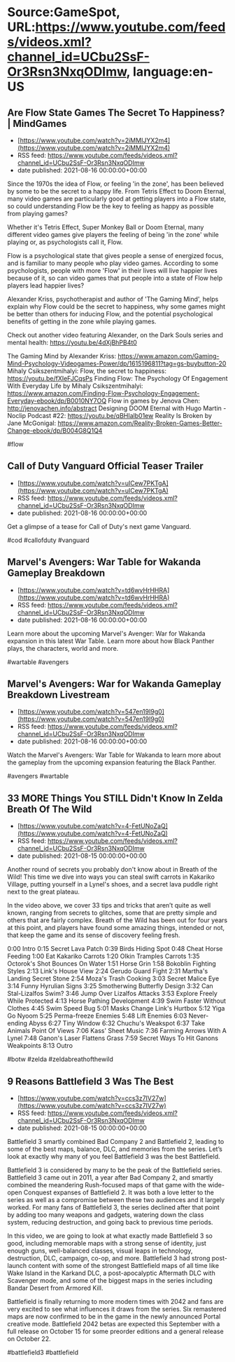 # Source:GameSpot, URL:https://www.youtube.com/feeds/videos.xml?channel_id=UCbu2SsF-Or3Rsn3NxqODImw, language:en-US

## Are Flow State Games The Secret To Happiness? | MindGames
 - [https://www.youtube.com/watch?v=2iMMIJYX2m4](https://www.youtube.com/watch?v=2iMMIJYX2m4)
 - RSS feed: https://www.youtube.com/feeds/videos.xml?channel_id=UCbu2SsF-Or3Rsn3NxqODImw
 - date published: 2021-08-16 00:00:00+00:00

Since the 1970s the idea of Flow, or feeling 'in the zone', has been believed by some to be the secret to a happy life. From Tetris Effect to Doom Eternal, many video games are particularly good at getting players into a Flow state, so could understanding Flow be the key to feeling as happy as possible from playing games? 

Whether it's Tetris Effect, Super Monkey Ball or Doom Eternal, many different video games give players the feeling of being 'in the zone' while playing or, as psychologists call it, Flow.

Flow is a psychological state that gives people a sense of energized focus, and is familiar to many people who play video games. According to some psychologists, people with more 'Flow' in their lives will live happier lives because of it, so can video games that put people into a state of Flow help players lead happier lives? 

Alexander Kriss, psychotherapist and author of 'The Gaming Mind', helps explain why Flow could be the secret to happiness, why some games might be better than others for inducing Flow, and the potential psychological benefits of getting in the zone while playing games.

Check out another video featuring Alexander, on the Dark Souls series and mental health: https://youtu.be/4dXjBhPB4t0

The Gaming Mind by Alexander Kriss: https://www.amazon.com/Gaming-Mind-Psychology-Videogames-Power/dp/1615196811?tag=gs-buybutton-20
Mihaly Csikszentmihalyi: Flow, the secret to happiness: https://youtu.be/fXIeFJCqsPs
Finding Flow: The Psychology Of Engagement With Everyday Life by Mihaly Csikszentmihalyi: https://www.amazon.com/Finding-Flow-Psychology-Engagement-Everyday-ebook/dp/B0010NY7OQ
Flow in games by Jenova Chen: http://jenovachen.info/abstract
Designing DOOM Eternal with Hugo Martin - Noclip Podcast #22: https://youtu.be/qBHIalb01ew
Reality Is Broken by Jane McGonigal: https://www.amazon.com/Reality-Broken-Games-Better-Change-ebook/dp/B004G8Q1Q4

#flow

## Call of Duty Vanguard Official Teaser Trailer
 - [https://www.youtube.com/watch?v=uICew7PKTgA](https://www.youtube.com/watch?v=uICew7PKTgA)
 - RSS feed: https://www.youtube.com/feeds/videos.xml?channel_id=UCbu2SsF-Or3Rsn3NxqODImw
 - date published: 2021-08-16 00:00:00+00:00

Get a glimpse of a tease for Call of Duty's next game Vanguard.

#cod #callofduty #vanguard

## Marvel's Avengers: War Table for Wakanda Gameplay Breakdown
 - [https://www.youtube.com/watch?v=td6wvHrHHRA](https://www.youtube.com/watch?v=td6wvHrHHRA)
 - RSS feed: https://www.youtube.com/feeds/videos.xml?channel_id=UCbu2SsF-Or3Rsn3NxqODImw
 - date published: 2021-08-16 00:00:00+00:00

Learn more about the upcoming Marvel's Avenger: War for Wakanda expansion in this latest War Table. Learn more about how Black Panther plays, the characters, world and more.

#wartable #avengers

## Marvel's Avengers: War for Wakanda Gameplay Breakdown Livestream
 - [https://www.youtube.com/watch?v=547en19I9g0](https://www.youtube.com/watch?v=547en19I9g0)
 - RSS feed: https://www.youtube.com/feeds/videos.xml?channel_id=UCbu2SsF-Or3Rsn3NxqODImw
 - date published: 2021-08-16 00:00:00+00:00

Watch the Marvel's Avengers: War Table for Wakanda to learn more about the gameplay from the upcoming expansion featuring the Black Panther.

#avengers #wartable

## 33 MORE Things You STILL Didn't Know In Zelda Breath Of The Wild
 - [https://www.youtube.com/watch?v=4-FetUNoZaQ](https://www.youtube.com/watch?v=4-FetUNoZaQ)
 - RSS feed: https://www.youtube.com/feeds/videos.xml?channel_id=UCbu2SsF-Or3Rsn3NxqODImw
 - date published: 2021-08-15 00:00:00+00:00

Another round of secrets you probably don't know about in Breath of the Wild! This time we dive into ways you can steal swift carrots in Kakariko Village, putting yourself in a Lynel's shoes, and a secret lava puddle right next to the great plateau.

In the video above, we cover 33 tips and tricks that aren’t quite as well known, ranging from secrets to glitches, some that are pretty simple and others that are fairly complex. Breath of the Wild has been out for four years at this point, and players have found some amazing things, intended or not, that keep the game and its sense of discovery feeling fresh.

0:00 Intro
0:15 Secret Lava Patch
0:39 Birds Hiding Spot
0:48 Cheat Horse Feeding
1:00 Eat Kakariko Carrots
1:20 Olkin Tramples Carrots
1:35 Octorok's Shot Bounces On Water
1:51 Horse Grin
1:58 Bokoblin Fighting Styles
2:13 Link's House View
2:24 Gerudo Guard Fight
2:31 Martha's Landing Secret Stone
2:54 Moza's Trash Cooking
3:03 Secret Malice Eye
3:14 Funny Hyrulian Signs
3:25 Smotherwing Butterfly Design
3:32 Can Stal-Lizalfos Swim?
3:46 Jump Over Lizalfos Attacks
3:53 Explore Freely While Protected
4:13 Horse Pathing Development
4:39 Swim Faster Without Clothes
4:45 Swim Speed Bug
5:01 Masks Change Link's Hurtbox
5:12 Yiga Go Nyoom
5:25 Perma-freeze Enemies
5:48 Lift Enemies
6:03 Never-ending Abyss
6:27 Tiny Window
6:32 Chuchu's Weakspot
6:37 Take Animals Point Of Views
7:06 Kass' Sheet Music
7:36 Farming Arrows With A Lynel
7:48 Ganon's Laser Flattens Grass
7:59 Secret Ways To Hit Ganons Weakpoints
8:13 Outro

#botw #zelda #zeldabreathofthewild

## 9 Reasons Battlefield 3 Was The Best
 - [https://www.youtube.com/watch?v=ccs3z7IV27w](https://www.youtube.com/watch?v=ccs3z7IV27w)
 - RSS feed: https://www.youtube.com/feeds/videos.xml?channel_id=UCbu2SsF-Or3Rsn3NxqODImw
 - date published: 2021-08-15 00:00:00+00:00

Battlefield 3 smartly combined Bad Company 2 and Battlefield 2, leading to some of the best maps, balance, DLC, and memories from the series. Let’s look at exactly why many of you feel Battlefield 3 was the best Battlefield.

Battlefield 3 is considered by many to be the peak of the Battlefield series. Battlefield 3 came out in 2011, a year after Bad Company 2, and smartly combined the meandering Rush-focused maps of that game with the wide-open Conquest expanses of Battlefield 2. It was both a love letter to the series as well as a compromise between these two audiences and it largely worked. For many fans of Battlefield 3, the series declined after that point by adding too many weapons and gadgets, watering down the class system, reducing destruction, and going back to previous time periods. 

In this video, we are going to look at what exactly made Battlefield 3 so good, including memorable maps with a strong sense of identity, just enough guns, well-balanced classes, visual leaps in technology, destruction, DLC, campaign, co-op, and more. Battlefield 3 had strong post-launch content with some of the strongest Battlefield maps of all time like Wake Island in the Karkand DLC, a post-apocalyptic Aftermath DLC with Scavenger mode, and some of the biggest maps in the series including Bandar Desert from Armored Kill. 

Battlefield is finally returning to more modern times with 2042 and fans are very excited to see what influences it draws from the series. Six remastered maps are now confirmed to be in the game in the newly announced Portal creative mode. Battlefield 2042 betas are expected this September with a full release on October 15 for some preorder editions and a general release on October 22.

#battlefield3 #battlefield

